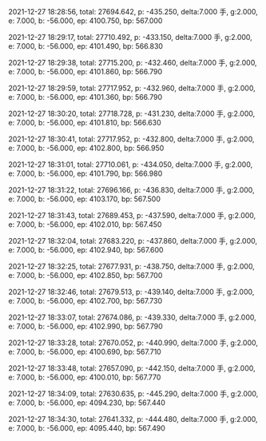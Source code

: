 2021-12-27 18:28:56, total: 27694.642, p: -435.250, delta:7.000 手, g:2.000, e: 7.000, b: -56.000, ep: 4100.750, bp: 567.000

2021-12-27 18:29:17, total: 27710.492, p: -433.150, delta:7.000 手, g:2.000, e: 7.000, b: -56.000, ep: 4101.490, bp: 566.830

2021-12-27 18:29:38, total: 27715.200, p: -432.460, delta:7.000 手, g:2.000, e: 7.000, b: -56.000, ep: 4101.860, bp: 566.790

2021-12-27 18:29:59, total: 27717.952, p: -432.960, delta:7.000 手, g:2.000, e: 7.000, b: -56.000, ep: 4101.360, bp: 566.790

2021-12-27 18:30:20, total: 27718.728, p: -431.230, delta:7.000 手, g:2.000, e: 7.000, b: -56.000, ep: 4101.810, bp: 566.630

2021-12-27 18:30:41, total: 27717.952, p: -432.800, delta:7.000 手, g:2.000, e: 7.000, b: -56.000, ep: 4102.800, bp: 566.950

2021-12-27 18:31:01, total: 27710.061, p: -434.050, delta:7.000 手, g:2.000, e: 7.000, b: -56.000, ep: 4101.790, bp: 566.980

2021-12-27 18:31:22, total: 27696.166, p: -436.830, delta:7.000 手, g:2.000, e: 7.000, b: -56.000, ep: 4103.170, bp: 567.500

2021-12-27 18:31:43, total: 27689.453, p: -437.590, delta:7.000 手, g:2.000, e: 7.000, b: -56.000, ep: 4102.010, bp: 567.450

2021-12-27 18:32:04, total: 27683.220, p: -437.860, delta:7.000 手, g:2.000, e: 7.000, b: -56.000, ep: 4102.940, bp: 567.600

2021-12-27 18:32:25, total: 27677.931, p: -438.750, delta:7.000 手, g:2.000, e: 7.000, b: -56.000, ep: 4102.850, bp: 567.700

2021-12-27 18:32:46, total: 27679.513, p: -439.140, delta:7.000 手, g:2.000, e: 7.000, b: -56.000, ep: 4102.700, bp: 567.730

2021-12-27 18:33:07, total: 27674.086, p: -439.330, delta:7.000 手, g:2.000, e: 7.000, b: -56.000, ep: 4102.990, bp: 567.790

2021-12-27 18:33:28, total: 27670.052, p: -440.990, delta:7.000 手, g:2.000, e: 7.000, b: -56.000, ep: 4100.690, bp: 567.710

2021-12-27 18:33:48, total: 27657.090, p: -442.150, delta:7.000 手, g:2.000, e: 7.000, b: -56.000, ep: 4100.010, bp: 567.770

2021-12-27 18:34:09, total: 27630.635, p: -445.290, delta:7.000 手, g:2.000, e: 7.000, b: -56.000, ep: 4094.230, bp: 567.440

2021-12-27 18:34:30, total: 27641.332, p: -444.480, delta:7.000 手, g:2.000, e: 7.000, b: -56.000, ep: 4095.440, bp: 567.490